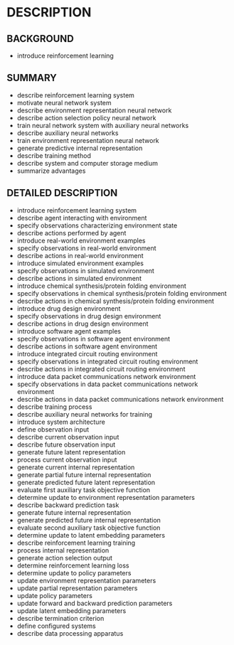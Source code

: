 # DESCRIPTION

## BACKGROUND

- introduce reinforcement learning

## SUMMARY

- describe reinforcement learning system
- motivate neural network system
- describe environment representation neural network
- describe action selection policy neural network
- train neural network system with auxiliary neural networks
- describe auxiliary neural networks
- train environment representation neural network
- generate predictive internal representation
- describe training method
- describe system and computer storage medium
- summarize advantages

## DETAILED DESCRIPTION

- introduce reinforcement learning system
- describe agent interacting with environment
- specify observations characterizing environment state
- describe actions performed by agent
- introduce real-world environment examples
- specify observations in real-world environment
- describe actions in real-world environment
- introduce simulated environment examples
- specify observations in simulated environment
- describe actions in simulated environment
- introduce chemical synthesis/protein folding environment
- specify observations in chemical synthesis/protein folding environment
- describe actions in chemical synthesis/protein folding environment
- introduce drug design environment
- specify observations in drug design environment
- describe actions in drug design environment
- introduce software agent examples
- specify observations in software agent environment
- describe actions in software agent environment
- introduce integrated circuit routing environment
- specify observations in integrated circuit routing environment
- describe actions in integrated circuit routing environment
- introduce data packet communications network environment
- specify observations in data packet communications network environment
- describe actions in data packet communications network environment
- describe training process
- describe auxiliary neural networks for training
- introduce system architecture
- define observation input
- describe current observation input
- describe future observation input
- generate future latent representation
- process current observation input
- generate current internal representation
- generate partial future internal representation
- generate predicted future latent representation
- evaluate first auxiliary task objective function
- determine update to environment representation parameters
- describe backward prediction task
- generate future internal representation
- generate predicted future internal representation
- evaluate second auxiliary task objective function
- determine update to latent embedding parameters
- describe reinforcement learning training
- process internal representation
- generate action selection output
- determine reinforcement learning loss
- determine update to policy parameters
- update environment representation parameters
- update partial representation parameters
- update policy parameters
- update forward and backward prediction parameters
- update latent embedding parameters
- describe termination criterion
- define configured systems
- describe data processing apparatus

